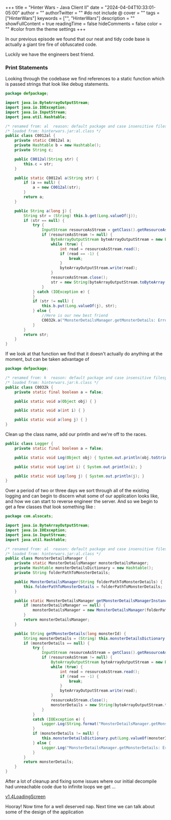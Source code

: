 +++
title = "Hinter Wars - Java Client II"
date = "2024-04-04T10:33:01-05:00"
author = ""
authorTwitter = "" #do not include @
cover = ""
tags = ["HinterWars"]
keywords = ["", "HinterWars"]
description = ""
showFullContent = true
readingTime = false
hideComments = false
color = "" #color from the theme settings
+++


In our previous episode we found that our neat and tidy code base is actually a giant tire fire of obfuscated code. 

Luckily we have the engineers best friend.

### Print Statements

Looking through the codebase we find references to a static function which is passed strings that look like debug statements. 

``` java
package defpackage;

import java.io.ByteArrayOutputStream;
import java.io.IOException;
import java.io.InputStream;
import java.util.Hashtable;

/* renamed from: al  reason: default package and case insensitive filesystem */
/* loaded from: hinterwars.jar:al.class */
public class C0012al {
    private static C0012al a;
    private Hashtable b = new Hashtable();
    private String c;

    public C0012al(String str) {
        this.c = str;
    }

    public static C0012al a(String str) {
        if (a == null) {
            a = new C0012al(str);
        }
        return a;
    }

    public String a(long j) {
        String str = (String) this.b.get(Long.valueOf(j));
        if (str == null) {
            try {
                InputStream resourceAsStream = getClass().getResourceAsStream(this.c + j + ".txt");
                if (resourceAsStream != null) {
                    ByteArrayOutputStream byteArrayOutputStream = new ByteArrayOutputStream();
                    while (true) {
                        int read = resourceAsStream.read();
                        if (read == -1) {
                            break;
                        }
                        byteArrayOutputStream.write(read);
                    }
                    resourceAsStream.close();
                    str = new String(byteArrayOutputStream.toByteArray(), "utf-8");
                }
            } catch (IOException e) {
            }
            if (str != null) {
                this.b.put(Long.valueOf(j), str);
            } else {
                //Here is our new best friend
                C0032k.a("MonsterDetailsManager.getMonsterDetails: Error! - Problem loading monster details string");
            }
        }
        return str;
    }
}
```


If we look at that function we find that it doesn't actually do anything at the moment, but can be taken advantage of

``` java
package defpackage;

/* renamed from: k  reason: default package and case insensitive filesystem */
/* loaded from: hinterwars.jar:k.class */
public class C0032k {
    private static final boolean a = false;

    public static void a(Object obj) { }

    public static void a(int i) { }

    public static void a(long j) { }
}
```

Clean up the class name, add our println and we're off to the races.  

``` java
public class Logger {
    private static final boolean a = false;

    public static void Log(Object obj) { System.out.println(obj.toString());  }

    public static void Log(int i) { System.out.println(i); }

    public static void Log(long j) { System.out.println(j); }
}
```



Over a period of two or three days we sort through all of the existing logging and can begin to discern what some of our application looks like, and how we can start to reverse engineer the server.  And so we begin to get a few classes that look something like :

``` java
package com.alsocats;

import java.io.ByteArrayOutputStream;
import java.io.IOException;
import java.io.InputStream;
import java.util.Hashtable;

/* renamed from: al  reason: default package and case insensitive filesystem */
/* loaded from: hinterwars.jar:al.class */
public class MonsterDetailsManager {
    private static MonsterDetailsManager monsterDetailsManager;
    private Hashtable monsterDetailsDictionary = new Hashtable();
    private String folderPathToMonsterDetails;

    public MonsterDetailsManager(String folderPathToMonsterDetails) {
        this.folderPathToMonsterDetails = folderPathToMonsterDetails;
    }

    public static MonsterDetailsManager getMonsterDetailsManagerInstance(String folderPathToMonsterDetails) {
        if (monsterDetailsManager == null) {
            monsterDetailsManager = new MonsterDetailsManager(folderPathToMonsterDetails);
        }
        return monsterDetailsManager;
    }

    public String getMonsterDetails(long monsterId) {
        String monsterDetails = (String) this.monsterDetailsDictionary.get(Long.valueOf(monsterId));
        if (monsterDetails == null) {
            try {
                InputStream resourceAsStream = getClass().getResourceAsStream(this.folderPathToMonsterDetails + monsterId + ".txt");
                if (resourceAsStream != null) {
                    ByteArrayOutputStream byteArrayOutputStream = new ByteArrayOutputStream();
                    while (true) {
                        int read = resourceAsStream.read();
                        if (read == -1) {
                            break;
                        }
                        byteArrayOutputStream.write(read);
                    }
                    resourceAsStream.close();
                    monsterDetails = new String(byteArrayOutputStream.toByteArray(), "utf-8");
                }
            }
            catch (IOException e) {
                Logger.Log(String.format("MonsterDetailsManager.getMonsterDetails: Error! - Problem loading monster details for monsterId "+monsterId+" :  "+ e.getMessage()));
            }
            if (monsterDetails != null) {
                this.monsterDetailsDictionary.put(Long.valueOf(monsterId), monsterDetails);
            } else {
                Logger.Log("MonsterDetailsManager.getMonsterDetails: Error! - Problem loading monster details string");
            }
        }
        return monsterDetails;
    }
}

``` 

After a lot of cleanup and fixing some issues where our initial decompile  had unreachable code due to infinite loops we get ... 


[v1.4LoadingScreen](/static/posts/hinterwars/hinter-wars-java-client-ii/v2.0Recompile.mkv)



Hooray!  Now time for a well deserved nap.  Next time we can talk about some of the design of the application